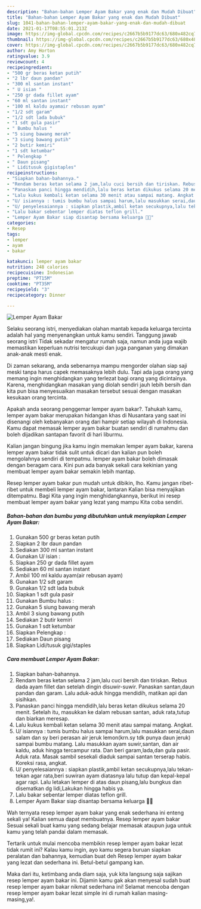 ```yaml
---
description: "Bahan-bahan Lemper Ayam Bakar yang enak dan Mudah Dibuat"
title: "Bahan-bahan Lemper Ayam Bakar yang enak dan Mudah Dibuat"
slug: 1041-bahan-bahan-lemper-ayam-bakar-yang-enak-dan-mudah-dibuat
date: 2021-01-17T08:55:01.213Z
image: https://img-global.cpcdn.com/recipes/c2667b5b9177dc63/680x482cq70/lemper-ayam-bakar-foto-resep-utama.jpg
thumbnail: https://img-global.cpcdn.com/recipes/c2667b5b9177dc63/680x482cq70/lemper-ayam-bakar-foto-resep-utama.jpg
cover: https://img-global.cpcdn.com/recipes/c2667b5b9177dc63/680x482cq70/lemper-ayam-bakar-foto-resep-utama.jpg
author: Amy Horton
ratingvalue: 3.9
reviewcount: 4
recipeingredient:
- "500 gr beras ketan putih"
- "2 lbr daun pandan"
- "300 ml santan instant"
- " U isian "
- "250 gr dada fillet ayam"
- "60 ml santan instant"
- "100 ml kaldu ayamair rebusan ayam"
- "1/2 sdt garam"
- "1/2 sdt lada bubuk"
- "1 sdt gula pasir"
- " Bumbu halus "
- "5 siung bawang merah"
- "3 siung bawang putih"
- "2 butir kemiri"
- "1 sdt ketumbar"
- " Pelengkap "
- " Daun pisang"
- " Liditusuk gigistaples"
recipeinstructions:
- "Siapkan bahan-bahannya."
- "Rendam beras ketan selama 2 jam,lalu cuci bersih dan tiriskan. Rebus dada ayam fillet dan setelah dingin disuwir-suwir. Panaskan santan,daun pandan dan garam. Lalu aduk-aduk hingga mendidih, matikan api dan sisihkan."
- "Panaskan panci hingga mendidih,lalu beras ketan dikukus selama 20 menit. Setelah itu, masukkan ke dalam rebusan santan, aduk rata,tutup dan biarkan meresap."
- "Lalu kukus kembali ketan selama 30 menit atau sampai matang. Angkat."
- "U/ isiannya : tumis bumbu halus sampai harum,lalu masukkan serai,daun salam dan sy beri perasan air jeruk lemon(krn.sy tdk punya daun jeruk) sampai bumbu matang. Lalu masukkan ayam suwir,santan, dan air kaldu, aduk hingga tercampur rata. Dan beri garam,lada,dan gula pasir. Aduk rata. Masak sambil sesekali diaduk sampai santan terserap habis. Koreksi rasa, angkat."
- "U/ penyelesaiannya : siapkan plastik,ambil ketan secukupnya,lalu tekan-tekan agar rata,beri suwiran ayam diatasnya lalu tutup dan kepal-kepal agar rapi. Lalu letakan lemper di atas daun pisang,lalu bungkus dan disematkan dg lidi,Lakukan hingga habis ya."
- "Lalu bakar sebentar lemper diatas teflon grill."
- "Lemper Ayam Bakar siap disantap bersama keluarga 🙏😇"
categories:
- Resep
tags:
- lemper
- ayam
- bakar

katakunci: lemper ayam bakar 
nutrition: 248 calories
recipecuisine: Indonesian
preptime: "PT15M"
cooktime: "PT35M"
recipeyield: "3"
recipecategory: Dinner

---
```



![Lemper Ayam Bakar](https://img-global.cpcdn.com/recipes/c2667b5b9177dc63/680x482cq70/lemper-ayam-bakar-foto-resep-utama.jpg)

Selaku seorang istri, menyediakan olahan mantab kepada keluarga tercinta adalah hal yang menyenangkan untuk kamu sendiri. Tanggung jawab seorang istri Tidak sekadar mengatur rumah saja, namun anda juga wajib memastikan keperluan nutrisi tercukupi dan juga panganan yang dimakan anak-anak mesti enak.

Di zaman  sekarang, anda sebenarnya mampu mengorder olahan siap saji meski tanpa harus capek memasaknya lebih dulu. Tapi ada juga orang yang memang ingin menghidangkan yang terlezat bagi orang yang dicintainya. Karena, menghidangkan masakan yang diolah sendiri jauh lebih bersih dan kita pun bisa menyesuaikan masakan tersebut sesuai dengan masakan kesukaan orang tercinta. 



Apakah anda seorang penggemar lemper ayam bakar?. Tahukah kamu, lemper ayam bakar merupakan hidangan khas di Nusantara yang saat ini disenangi oleh kebanyakan orang dari hampir setiap wilayah di Indonesia. Kamu dapat memasak lemper ayam bakar buatan sendiri di rumahmu dan boleh dijadikan santapan favorit di hari liburmu.

Kalian jangan bingung jika kamu ingin memakan lemper ayam bakar, karena lemper ayam bakar tidak sulit untuk dicari dan kalian pun boleh mengolahnya sendiri di tempatmu. lemper ayam bakar boleh dimasak dengan beragam cara. Kini pun ada banyak sekali cara kekinian yang membuat lemper ayam bakar semakin lebih mantap.

Resep lemper ayam bakar pun mudah untuk dibikin, lho. Kamu jangan ribet-ribet untuk membeli lemper ayam bakar, lantaran Kalian bisa menyajikan ditempatmu. Bagi Kita yang ingin menghidangkannya, berikut ini resep membuat lemper ayam bakar yang lezat yang mampu Kita coba sendiri.

<!--inarticleads1-->

##### Bahan-bahan dan bumbu yang dibutuhkan untuk menyiapkan Lemper Ayam Bakar:

1. Gunakan 500 gr beras ketan putih
1. Siapkan 2 lbr daun pandan
1. Sediakan 300 ml santan instant
1. Gunakan  U/ isian :
1. Siapkan 250 gr dada fillet ayam
1. Sediakan 60 ml santan instant
1. Ambil 100 ml kaldu ayam(air rebusan ayam)
1. Gunakan 1/2 sdt garam
1. Gunakan 1/2 sdt lada bubuk
1. Siapkan 1 sdt gula pasir
1. Gunakan  Bumbu halus :
1. Gunakan 5 siung bawang merah
1. Ambil 3 siung bawang putih
1. Sediakan 2 butir kemiri
1. Gunakan 1 sdt ketumbar
1. Siapkan  Pelengkap :
1. Sediakan  Daun pisang
1. Siapkan  Lidi/tusuk gigi/staples




<!--inarticleads2-->

##### Cara membuat Lemper Ayam Bakar:

1. Siapkan bahan-bahannya.
1. Rendam beras ketan selama 2 jam,lalu cuci bersih dan tiriskan. Rebus dada ayam fillet dan setelah dingin disuwir-suwir. Panaskan santan,daun pandan dan garam. Lalu aduk-aduk hingga mendidih, matikan api dan sisihkan.
1. Panaskan panci hingga mendidih,lalu beras ketan dikukus selama 20 menit. Setelah itu, masukkan ke dalam rebusan santan, aduk rata,tutup dan biarkan meresap.
1. Lalu kukus kembali ketan selama 30 menit atau sampai matang. Angkat.
1. U/ isiannya : tumis bumbu halus sampai harum,lalu masukkan serai,daun salam dan sy beri perasan air jeruk lemon(krn.sy tdk punya daun jeruk) sampai bumbu matang. Lalu masukkan ayam suwir,santan, dan air kaldu, aduk hingga tercampur rata. Dan beri garam,lada,dan gula pasir. Aduk rata. Masak sambil sesekali diaduk sampai santan terserap habis. Koreksi rasa, angkat.
1. U/ penyelesaiannya : siapkan plastik,ambil ketan secukupnya,lalu tekan-tekan agar rata,beri suwiran ayam diatasnya lalu tutup dan kepal-kepal agar rapi. Lalu letakan lemper di atas daun pisang,lalu bungkus dan disematkan dg lidi,Lakukan hingga habis ya.
1. Lalu bakar sebentar lemper diatas teflon grill.
1. Lemper Ayam Bakar siap disantap bersama keluarga 🙏😇




Wah ternyata resep lemper ayam bakar yang enak sederhana ini enteng sekali ya! Kalian semua dapat membuatnya. Resep lemper ayam bakar Sesuai sekali buat kamu yang sedang belajar memasak ataupun juga untuk kamu yang telah pandai dalam memasak.

Tertarik untuk mulai mencoba membikin resep lemper ayam bakar lezat tidak rumit ini? Kalau kamu ingin, ayo kamu segera buruan siapkan peralatan dan bahannya, kemudian buat deh Resep lemper ayam bakar yang lezat dan sederhana ini. Betul-betul gampang kan. 

Maka dari itu, ketimbang anda diam saja, yuk kita langsung saja sajikan resep lemper ayam bakar ini. Dijamin kamu gak akan menyesal sudah buat resep lemper ayam bakar nikmat sederhana ini! Selamat mencoba dengan resep lemper ayam bakar lezat simple ini di rumah kalian masing-masing,ya!.

